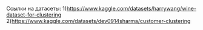 Ссылки на датасеты:
1)https://www.kaggle.com/datasets/harrywang/wine-dataset-for-clustering
2)https://www.kaggle.com/datasets/dev0914sharma/customer-clustering
